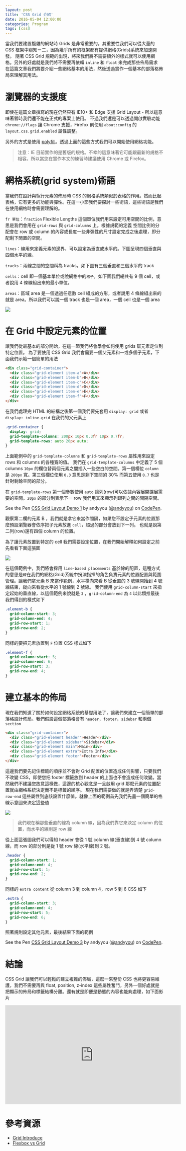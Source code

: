 ```yaml
---
layout: post
title: 'CSS Grid 介紹'
date: 2016-05-04 12:00:00
categories: Program
tags: [css]
---
```


當我們要建置複雜的網站時 Grids 是非常重要的。其重要性我們可以從大量的 CSS 框架中窺知ㄧ二，因為幾乎所有的框架都有提供網格(Grids)系統來加速開發。
隨著 CSS Grid 規範的出現，將來我們將不需要額外的樣式就可以使用網格。另外的好處就是我們將不需要再依賴 `inline` 和 `float` 來完成那些佈局需求
在這篇文章我們將要介紹一些網格基本的用法，然後透過實作一個基本的部落格佈局來理解其用法。

<!--more-->

# 瀏覽器的支援度

即使在這篇文章撰寫的現在仍然只有 IE10+ 和 Edge 支援 Grid Layout - 所以這意味著暫時我們還不能在正式的專案上使用。
不過我們還是可以透過開啟實驗功能 `chrome://flags` 讓 Chrome 支援，Firefox 則使用 `about:config` 的 `layout.css.grid.enabled` 屬性調整。

另外的方式是使用 [polyfill](https://github.com/FremyCompany/css-grid-polyfill/)。透過上面的這些方式我們可以開始使用網格功能。

> 注意：IE 目前實作的是舊版的規格。不幸的這意味著它可能跟最新的規格不相容。所以當您在實作本文的練習時建議使用 Chrome 或 Firefox。

# 網格系統(grid system)術語

當我們在設計與執行元素的佈局時 CSS 的網格系統類似於表格的作用。然而比起表格，它有更多的功能與彈性。在這一小節我們要探討一些術語，這些術語是我們在使用網格時會需要理解的。

`fr 單位`：`fraction` Flexible Lengths 這個單位我們用來設定可用空間的比例，意思是我們會用在 `grid-rows` 與 `grid-columns` 上。根據規範的定義
空間比例的分配會在 row 或 column 的內容或長度一些非彈性的尺寸設定完成之後處理，即分配剩下閒置的空間。

`lines`：線用來定義元素的邊界，可以設定為垂直或水平的。下圖呈現四個垂直與四個水平的線。

`tracks`：兩線之間的空間稱為 tracks。如下圖有三個垂直和三個水平的 track

`cells`：cell 即一個基本單位或說網格中的`格子`，如下圖我們總共有 9 個 cell，或者說用 4 條線組出來的最小單位。

`areas`：區域 area 是一個透過任意數 cell 組成的方形，或者說用 4 條線組出來的就是 area。所以我們可以說一個 track 也是一個 area，一個 cell 也是一個 area

![](http://dab1nmslvvntp.cloudfront.net/wp-content/uploads/2016/04/1461911969celltrackarea.jpg)

# 在 Grid 中設定元素的位置

讓我們從最基本的部分開始，在這一節我們將會學會如何使用 grids 幫元素定位到特定位置。
為了要使用 CSS Grid 我們會需要一個父元素和一或多個子元素，下面我們示範一個簡單的用法

```html
<div class="grid-container">
  <div class="grid-element item-a">A</div>
  <div class="grid-element item-b">B</div>
  <div class="grid-element item-c">C</div>
  <div class="grid-element item-d">D</div>
  <div class="grid-element item-e">E</div>
  <div class="grid-element item-f">F</div>
</div>
```

在我們處理完 HTML 的結構之後第一個我們要先套用 `display: grid` 或者 `display: inline-grid` 在我們的父元素上

```css
.grid-container {
  display: grid;
  grid-template-columns: 200px 10px 0.3fr 10px 0.7fr;
  grid-template-rows: auto 20px auto;
}
```

上面範例中的 `grid-template-columns` 和 `grid-template-rows` 屬性用來設定 rows 和 columns 的各種寬的值。
我們在 `grid-template-columns` 中定義了 5 個 columns `10px` 的欄位替兩個元素之間插入一些空白的空間。第一個欄位 `column` 是 `200px` 寬。第三個欄位使用 `0.3` 意思是剩下空間的 30% 而第五使用 `0.7` 也是針對剩餘空間的部分。

在 `grid-template-rows` 第一個參數使用 `auto` 讓列(row)可以依據內容展開擴展需要的空間。`20px` 的部分則表示下一 row 我們用其來顯示列跟列之間的間隔空間。

<p data-height="300" data-theme-id="8540" data-slug-hash="wGRPGq" data-default-tab="result" data-user="andyyou" data-embed-version="2" class="codepen">See the Pen <a href="http://codepen.io/andyyou/pen/wGRPGq/">CSS Grid Layout Demo 1</a> by andyyou (<a href="http://codepen.io/andyyou">@andyyou</a>) on <a href="http://codepen.io">CodePen</a>.</p>
<script async src="//assets.codepen.io/assets/embed/ei.js"></script>

觀察第二欄的元素 B ，我們就是拿它來當作間隔，如果您不設定子元素的位置那麼預設瀏覽器會依序把子元素放進 `cell`，超過的部分會放到下一列。
也就是說第二列(row)還有四個 column 的位置。

為了讓元素放置到特定的 cell 我們需要設定位置，在我們開始解釋如何設定之前先看看下面這張圖

![](http://dab1nmslvvntp.cloudfront.net/wp-content/uploads/2016/04/1461913438cssgridtable.png)

在這個範例中，我們將會採用 `line-based placements` 基於線的配置，這種方式的意思是`線`在我們的網格(Grid)系統中扮演指揮的角色負責元素的位置配置與範圍管理。讓我們拿元素 B 來當作範例，水平橫向來看 B 從垂直的 3 號線開始到 4 號線結束，縱向來看從水平的 1 號線到 2 號線。
我們使用 `grid-column-start` 來指定起始的垂直線，以這個範例來說就是 `3` ，`grid-column-end` 為 `4` 以此類推最後我們得到的樣式如下

```css
.element-b {
  grid-column-start: 3;
  grid-column-end: 4;
  grid-row-start: 1;
  grid-row-end: 2;
}
```

同樣的要把元素放置到 `F` 位置 CSS 樣式如下

```css
.element-f {
  grid-column-start: 5;
  grid-column-end: 6;
  grid-row-start: 3;
  grid-row-end: 4;
}
```

# 建立基本的佈局

現在我們知道了關於如何設定網格系統的基礎用法了，讓我們來建立一個簡單的部落格設計佈局。我們假設這個部落格會有 `header`，`footer`，`sidebar`
和兩個 `section`

```html
<div class="grid-container">
  <div class="grid-element header">Header</div>
  <div class="grid-element sidebar">Sidebar</div>
  <div class="grid-element main">Main</div>
  <div class="grid-element extra">Extra Info</div>
  <div class="grid-element footer">Footer</div>
</div>
```

這邊我們要先記住標籤的順序並不會對 Grid 配置的位置造成任何影響，只要我們不改變 CSS，即使您把 footer 標籤放到 header 的上面也不會造成任何改變。當然我們不建議您故意這樣做，這邊的核心觀念是一旦啟用 grid 那麼元素的位置配置就由網格系統決定而不是標籤的順序。
現在我們需要做的就是弄清楚 `grid-row-end` 這些屬性到底該設置什麼值。就像上面的範例首先我們先畫一個簡單的格線示意圖來決定這些值

![](http://dab1nmslvvntp.cloudfront.net/wp-content/uploads/2016/04/1461912250gridlayoutexample.png)

> 我們現在稱那些垂直的線為 column 線，因為我們靠它來決定 column 的位置，而水平的線則是 row 線

從上面這張圖我們可以得知 header 會從 1 號 column 線(垂直線)到 4 號 column 線，而 row 的部分則是從 1 號 row 線(水平線)到 2 號。

```css
.header {
  grid-column-start: 1;
  grid-column-end: 4;
  grid-row-start: 1;
  grid-row-end: 2;
}
```

同樣的 `extra content` 從 column 3 到 column 4，row 5 到 6 CSS 如下

```css
.extra {
  grid-column-start: 3;
  grid-column-end: 4;
  grid-row-start: 5;
  grid-row-end: 6;
}
```

照著規則設定其他元素，最後結果下面的範例

<p data-height="300" data-theme-id="8540" data-slug-hash="qZLpmj" data-default-tab="result" data-user="andyyou" data-embed-version="2" class="codepen">See the Pen <a href="http://codepen.io/andyyou/pen/qZLpmj/">CSS Grid Layout Demo 3</a> by andyyou (<a href="http://codepen.io/andyyou">@andyyou</a>) on <a href="http://codepen.io">CodePen</a>.</p>
<script async src="//assets.codepen.io/assets/embed/ei.js"></script>

# 結論

CSS Grid 讓我們可以輕鬆的建立複雜的佈局，這麼一來整份 CSS 也將更容易維護，我們不需要再與 float, position, z-index 這些屬性奮鬥，另外一個好處就是把顯示的佈局和標籤結構分離。還有就是即便是動態的內容也能夠處理，如下面影片

<iframe width="560" height="315" src="https://www.youtube.com/embed/vPryjyFP5FM" frameborder="0" allowfullscreen></iframe>

# 參考資源

* [Grid Introduce](http://www.sitepoint.com/introducing-the-css-grid-layout/)
* [Flexbox vs Grid](https://jakearchibald.com/2014/dont-use-flexbox-for-page-layout/)
